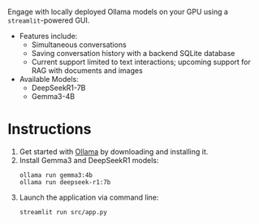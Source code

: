Engage with locally deployed Ollama models on your GPU using a `streamlit`-powered GUI.

- Features include:
  - Simultaneous conversations
  - Saving conversation history with a backend SQLite database
  - Current support limited to text interactions; upcoming support for RAG with documents and images
- Available Models:
  - DeepSeekR1-7B
  - Gemma3-4B

# Instructions

1. Get started with [Ollama](https://ollama.com/) by downloading and installing it.
2. Install Gemma3 and DeepSeekR1 models:
   ```
   ollama run gemma3:4b
   ollama run deepseek-r1:7b
   ```
3. Launch the application via command line:
   ```
   streamlit run src/app.py
   ```
